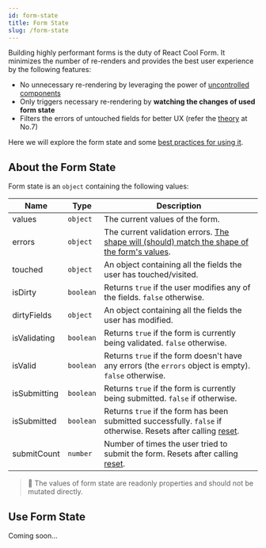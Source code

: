 ```yaml
---
id: form-state
title: Form State
slug: /form-state
---
```


Building highly performant forms is the duty of React Cool Form. It minimizes the number of re-renders and provides the best user experience by the following features:

- No unnecessary re-rendering by leveraging the power of [uncontrolled components](https://reactjs.org/docs/uncontrolled-components.html)
- Only triggers necessary re-rendering by **watching the changes of used form state**
- Filters the errors of untouched fields for better UX (refer the [theory](https://www.nngroup.com/articles/errors-forms-design-guidelines) at No.7)

Here we will explore the form state and some [best practices for using it](#use-form-state).

## About the Form State

Form state is an `object` containing the following values:

| Name         | Type      | Description                                                                                                                       |
| ------------ | --------- | --------------------------------------------------------------------------------------------------------------------------------- |
| values       | `object`  | The current values of the form.                                                                                                   |
| errors       | `object`  | The current validation errors. [The shape will (should) match the shape of the form's values](./validation-guide#how-to-run).     |
| touched      | `object`  | An object containing all the fields the user has touched/visited.                                                                 |
| isDirty      | `boolean` | Returns `true` if the user modifies any of the fields. `false` otherwise.                                                         |
| dirtyFields  | `object`  | An object containing all the fields the user has modified.                                                                        |
| isValidating | `boolean` | Returns `true` if the form is currently being validated. `false` otherwise.                                                       |
| isValid      | `boolean` | Returns `true` if the form doesn't have any errors (the `errors` object is empty). `false` otherwise.                             |
| isSubmitting | `boolean` | Returns `true` if the form is currently being submitted. `false` if otherwise.                                                    |
| isSubmitted  | `boolean` | Returns `true` if the form has been submitted successfully. `false` if otherwise. Resets after calling [reset](./use-form#reset). |
| submitCount  | `number`  | Number of times the user tried to submit the form. Resets after calling [reset](./use-form#reset).                                |

> 🚨 The values of form state are readonly properties and should not be mutated directly.

## Use Form State

Coming soon...
